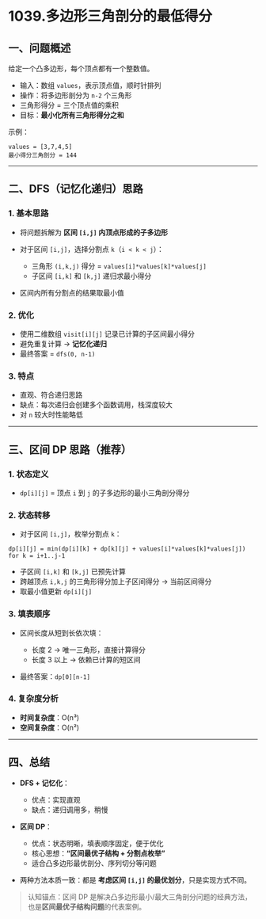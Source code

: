 # 1039.多边形三角剖分的最低得分

## 一、问题概述

给定一个凸多边形，每个顶点都有一个整数值。

* 输入：数组 `values`，表示顶点值，顺时针排列
* 操作：将多边形剖分为 `n-2` 个三角形
* 三角形得分 = 三个顶点值的乘积
* 目标：**最小化所有三角形得分之和**

示例：

```
values = [3,7,4,5] 
最小得分三角剖分 = 144
```

---

## 二、DFS（记忆化递归）思路

### 1. 基本思路

* 将问题拆解为 **区间 `[i,j]` 内顶点形成的子多边形**
* 对于区间 `[i,j]`，选择分割点 `k`（`i < k < j`）：

  * 三角形 `(i,k,j)` 得分 = `values[i]*values[k]*values[j]`
  * 子区间 `[i,k]` 和 `[k,j]` 递归求最小得分
* 区间内所有分割点的结果取最小值

### 2. 优化

* 使用二维数组 `visit[i][j]` 记录已计算的子区间最小得分
* 避免重复计算 → **记忆化递归**
* 最终答案 = `dfs(0, n-1)`

### 3. 特点

* 直观、符合递归思路
* 缺点：每次递归会创建多个函数调用，栈深度较大
* 对 `n` 较大时性能略低

---

## 三、区间 DP 思路（推荐）

### 1. 状态定义

* `dp[i][j]` = 顶点 `i` 到 `j` 的子多边形的最小三角剖分得分

### 2. 状态转移

* 对于区间 `[i,j]`，枚举分割点 `k`：

```
dp[i][j] = min(dp[i][k] + dp[k][j] + values[i]*values[k]*values[j])  for k = i+1..j-1
```

* 子区间 `[i,k]` 和 `[k,j]` 已预先计算
* 跨越顶点 `i,k,j` 的三角形得分加上子区间得分 → 当前区间得分
* 取最小值更新 `dp[i][j]`

### 3. 填表顺序

* 区间长度从短到长依次填：

  * 长度 2 → 唯一三角形，直接计算得分
  * 长度 3 以上 → 依赖已计算的短区间
* 最终答案：`dp[0][n-1]`

### 4. 复杂度分析

* **时间复杂度**：O(n³)
* **空间复杂度**：O(n²)

---

## 四、总结

* **DFS + 记忆化**：

  * 优点：实现直观
  * 缺点：递归调用多，稍慢

* **区间 DP**：

  * 优点：状态明晰，填表顺序固定，便于优化
  * 核心思想：**“区间最优子结构 + 分割点枚举”**
  * 适合凸多边形最优剖分、序列切分等问题

* 两种方法本质一致：都是 **考虑区间 `[i,j]` 的最优划分**，只是实现方式不同。

> 认知锚点：区间 DP 是解决凸多边形最小/最大三角剖分问题的经典方法，也是**区间最优子结构问题**的代表案例。
